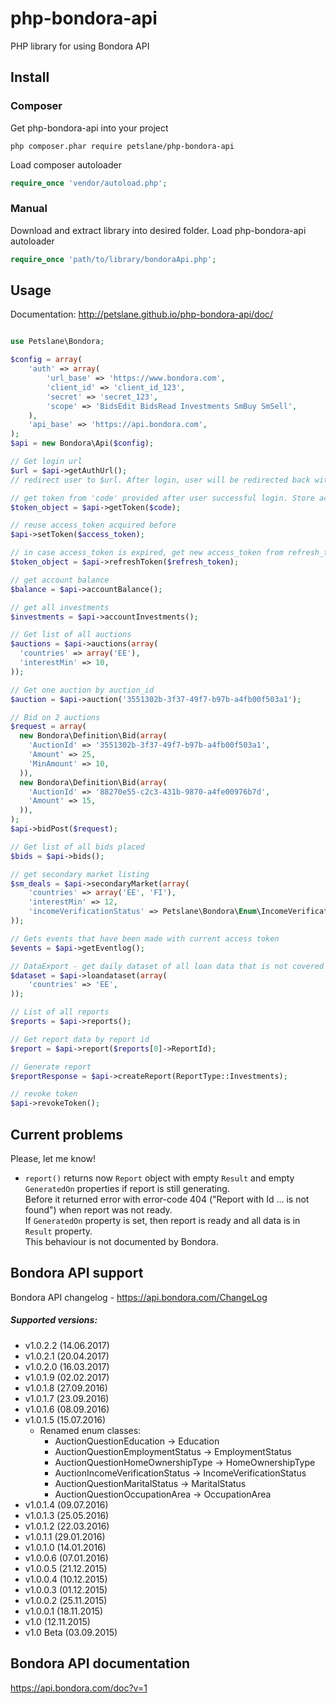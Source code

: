 # php-bondora-api
PHP library for using Bondora API

## Install

### Composer
Get php-bondora-api into your project
```
php composer.phar require petslane/php-bondora-api
```
Load composer autoloader
```php
require_once 'vendor/autoload.php';
```

### Manual
Download and extract library into desired folder.
Load php-bondora-api autoloader
```php
require_once 'path/to/library/bondoraApi.php';
```

## Usage
Documentation: http://petslane.github.io/php-bondora-api/doc/
```php

use Petslane\Bondora;

$config = array(
    'auth' => array(
        'url_base' => 'https://www.bondora.com',
        'client_id' => 'client_id_123',
        'secret' => 'secret_123',
        'scope' => 'BidsEdit BidsRead Investments SmBuy SmSell',
    ),
    'api_base' => 'https://api.bondora.com',
);
$api = new Bondora\Api($config);

// Get login url
$url = $api->getAuthUrl();
// redirect user to $url. After login, user will be redirected back with get parameter 'code'

// get token from 'code' provided after user successful login. Store access_token and refresh_token
$token_object = $api->getToken($code);

// reuse access_token acquired before
$api->setToken($access_token);

// in case access_token is expired, get new access_token from refresh_token
$token_object = $api->refreshToken($refresh_token);

// get account balance
$balance = $api->accountBalance();

// get all investments
$investments = $api->accountInvestments();

// Get list of all auctions
$auctions = $api->auctions(array(
  'countries' => array('EE'),
  'interestMin' => 10,
));

// Get one auction by auction_id
$auction = $api->auction('3551302b-3f37-49f7-b97b-a4fb00f503a1');

// Bid on 2 auctions
$request = array(
  new Bondora\Definition\Bid(array(
    'AuctionId' => '3551302b-3f37-49f7-b97b-a4fb00f503a1',
    'Amount' => 25,
    'MinAmount' => 10,
  )),
  new Bondora\Definition\Bid(array(
    'AuctionId' => '88270e55-c2c3-431b-9870-a4fe00976b7d',
    'Amount' => 15,
  )),
);
$api->bidPost($request);

// Get list of all bids placed
$bids = $api->bids();

// get secondary market listing
$sm_deals = $api->secondaryMarket(array(
    'countries' => array('EE', 'FI'),
    'interestMin' => 12,
    'incomeVerificationStatus' => Petslane\Bondora\Enum\IncomeVerificationStatus::VerifiedByPhone,
));

// Gets events that have been made with current access token
$events = $api->getEventlog();

// DataExport - get daily dataset of all loan data that is not covered by the data protection laws
$dataset = $api->loandataset(array(
    'countries' => 'EE',
));

// List of all reports
$reports = $api->reports();

// Get report data by report id
$report = $api->report($reports[0]->ReportId);

// Generate report
$reportResponse = $api->createReport(ReportType::Investments);

// revoke token
$api->revokeToken();

```

## Current problems
Please, let me know!
- `report()` returns now `Report` object with empty `Result` and empty `GeneratedOn` properties if report is still generating.  
Before it returned error with error-code 404 ("Report with Id ... is not found") when report was not ready.  
If `GeneratedOn` property is set, then report is ready and all data is in `Result` property.  
This behaviour is not documented by Bondora.  

## Bondora API support
Bondora API changelog - https://api.bondora.com/ChangeLog  
##### Supported versions:
- v1.0.2.2 (14.06.2017)  
- v1.0.2.1 (20.04.2017)  
- v1.0.2.0 (16.03.2017)  
- v1.0.1.9 (02.02.2017)  
- v1.0.1.8 (27.09.2016)  
- v1.0.1.7 (23.09.2016)  
- v1.0.1.6 (08.09.2016)  
- v1.0.1.5 (15.07.2016)  
    - Renamed enum classes:
        - AuctionQuestionEducation -> Education
        - AuctionQuestionEmploymentStatus -> EmploymentStatus
        - AuctionQuestionHomeOwnershipType -> HomeOwnershipType
        - AuctionIncomeVerificationStatus -> IncomeVerificationStatus
        - AuctionQuestionMaritalStatus -> MaritalStatus
        - AuctionQuestionOccupationArea -> OccupationArea
- v1.0.1.4 (09.07.2016)  
- v1.0.1.3 (25.05.2016)  
- v1.0.1.2 (22.03.2016)  
- v1.0.1.1 (29.01.2016)  
- v1.0.1.0 (14.01.2016)  
- v1.0.0.6 (07.01.2016)  
- v1.0.0.5 (21.12.2015)  
- v1.0.0.4 (10.12.2015)  
- v1.0.0.3 (01.12.2015)  
- v1.0.0.2 (25.11.2015)  
- v1.0.0.1 (18.11.2015)  
- v1.0 (12.11.2015)  
- v1.0 Beta (03.09.2015)  

## Bondora API documentation
https://api.bondora.com/doc?v=1  
